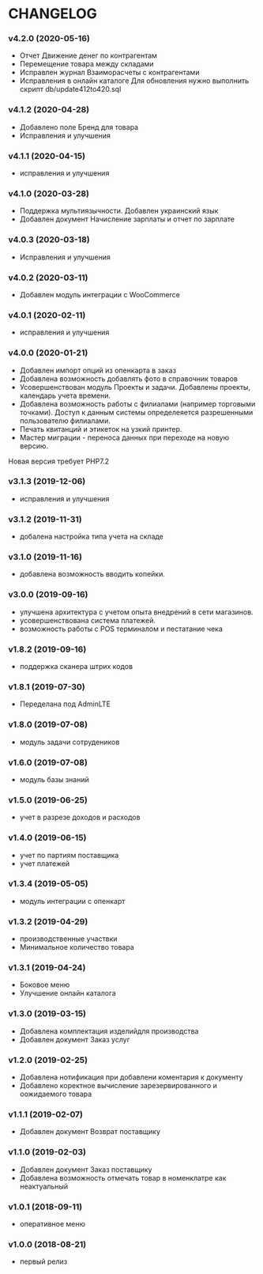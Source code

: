 CHANGELOG
=========

### v4.2.0 (2020-05-16) 
* Отчет Движение денег по контрагентам
* Перемещение  товара между складами
* Исправлен  журнал  Взаиморасчеты с  контрагентами
* Исправления  в  онлайн каталоге
Для  обновления  нужно  выполнить скрипт db/update412to420.sql



### v4.1.2 (2020-04-28) 
* Добавлено  поле  Бренд для  товара
* Исправления  и улучшения
 

### v4.1.1 (2020-04-15) 
* исправления  и улучшения


### v4.1.0 (2020-03-28) 
* Поддержка мультиязычности. Добавлен  украинский  язык
* Добавлен  документ Начисление зарплаты и отчет  по  зарплате



### v4.0.3 (2020-03-18) 
* Исправления и улучшения 

### v4.0.2 (2020-03-11) 
* Добавлен  модуль интеграции с  WooCommerce

### v4.0.1 (2020-02-11) 
* исправления  и улучшения

### v4.0.0 (2020-01-21) 

* Добавлен импорт  опций из  опенкарта в  заказ
* Добавлена возможность  добавлять  фото в  справочник  товаров
* Усовершенствован  модуль Проекты и задачи.  Добавлены проекты,  календарь  учета  времени.
* Добавлена  возможность работы  с филиалами (например  торговыми точками). Доступ к данным 
системы определеяется  разрешенными  пользователю  филиалами.
* Печать  квитанций и этикеток  на  узкий принтер.
* Мастер  миграции - переноса  данных  при переходе  на  новую  версию.

Новая версия  требует  PHP7.2

### v3.1.3 (2019-12-06)  
* исправления и улучшения


### v3.1.2 (2019-11-31)  
* добалена настройка  типа  учета на складе


### v3.1.0 (2019-11-16)  
*  добавлена  возможность  вводить  копейки.


### v3.0.0 (2019-09-16)  
* улучшена архитектура  с  учетом опыта внедрений в  сети магазинов.
* усовершенствована система  платежей.
* возможность работы с  POS терминалом  и пестатание  чека 



### v1.8.2 (2019-09-16)  
* поддержка  сканера  штрих кодов

### v1.8.1 (2019-07-30)  
* Переделана    под  AdminLTE


### v1.8.0 (2019-07-08)  
* модуль задачи  сотрудеников



### v1.6.0 (2019-07-08)  
* модуль базы знаний


### v1.5.0 (2019-06-25)  
* учет   в разрезе доходов  и расходов
 

### v1.4.0 (2019-06-15)  
* учет  по  партиям  поставщика
* учет  платежей


### v1.3.4 (2019-05-05)  
* модуль интеграции с опенкарт
 


### v1.3.2 (2019-04-29)  
* производственные  участвки
* Минимальное количество товара

### v1.3.1 (2019-04-24)  
* Боковое меню
* Улучшение  онлайн каталога

### v1.3.0 (2019-03-15)  
* Добавлена  комплектация изделийдля производства
* Добавлен документ Заказ услуг

### v1.2.0 (2019-02-25)  
* Добавлена  нотификация  при  добавлени  коментария  к  документу
* Добавлено коректное  вычисление зарезервированного и оожидаемого  товара

### v1.1.1 (2019-02-07)  
* Добавлен документ Возврат поставщику

### v1.1.0 (2019-02-03)  
* Добавлен документ Заказ поставщику
* Добавлена  возможность отмечать товар в номенклатре  как  неактуальный

### v1.0.1 (2018-09-11)  
* оперативное меню

### v1.0.0 (2018-08-21)

  * первый релиз
  

